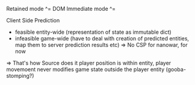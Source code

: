 Retained mode  ^= DOM
Immediate mode ^= <canvas>

Client Side Prediction
- feasible entity-wide (representation of state as immutable dict)
- infeasible game-wide (have to deal with creation of predicted entities, map them to server prediction results etc)
=> No CSP for nanowar, for now

=> That's how Source does it
  player position is within entity, player movemoent never modifies game state outside the player entity (gooba-stomping?)